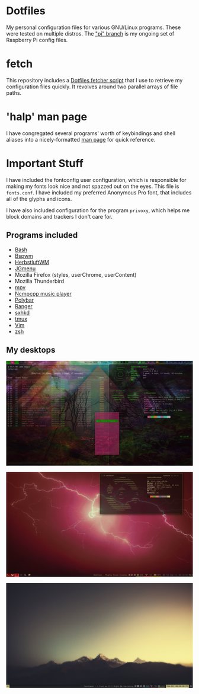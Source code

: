 # Dotfiles

My personal configuration files for various GNU/Linux programs. These were tested on multiple distros. The ["pi" branch](https://github.com/Babkock/Dotfiles/tree/pi) is my ongoing set of Raspberry Pi config files.

# fetch

This repository includes a [Dotfiles fetcher script](https://github.com/Babkock/Dotfiles/tree/master/fetch) that I use to retrieve my configuration files
quickly. It revolves around two parallel arrays of file paths.

# 'halp' man page

I have congregated several programs' worth of keybindings and shell aliases
into a nicely-formatted [man page](https://github.com/Babkock/Dotfiles/tree/master/halp.1) for quick reference.

# Important Stuff

I have included the fontconfig user configuration, which is responsible for making my fonts look nice and not spazzed out on the eyes. This file is `fonts.conf`. I have included my preferred Anonymous Pro font, that includes all of the glyphs and icons.

I have also included configuration for the program `privoxy`, which helps me block domains and trackers I don't care for.

## Programs included

* [Bash](https://www.gnu.org/software/bash)
* [Bspwm](https://github.com/baskerville/bspwm)
* [HerbstluftWM](https://github.com/herbstluftwm/herbstluftwm)
* [JGmenu](https://github.com/johanmalm/jgmenu)
* Mozilla Firefox (styles, userChrome, userContent)
* Mozilla Thunderbird
* [mpv](https://github.com/mpv-player/mpv)
* [Ncmpcpp music player](https://github.com/arybczak/ncmpcpp)
* [Polybar](https://github.com/jaagr/polybar)
* [Ranger](https://github.com/ranger/ranger)
* [sxhkd](https://github.com/baskerville/sxhkd)
* [tmux](https://github.com/tmux/tmux/wiki)
* [Vim](https://www.vim.org)
* [zsh](http://zsh.sourceforge.net)

## My desktops

![](https://raw.githubusercontent.com/Babkock/Dotfiles/master/pics/bspCol-Dirty.png)

![](https://raw.githubusercontent.com/Babkock/Dotfiles/master/pics/bspNew-Dirty.png)

![](https://raw.githubusercontent.com/Babkock/Dotfiles/master/pics/i3-Clean.png)

